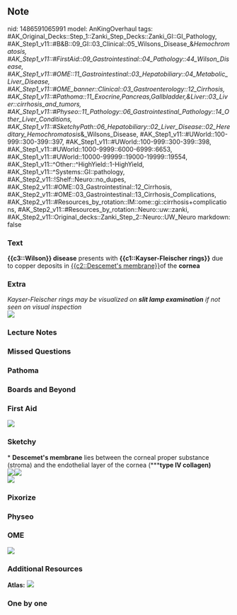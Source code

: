 ## Note
nid: 1486591065991
model: AnKingOverhaul
tags: #AK_Original_Decks::Step_1::Zanki_Step_Decks::Zanki_GI::GI_Pathology, #AK_Step1_v11::#B&B::09_GI::03_Clinical::05_Wilsons_Disease_&_Hemochromatosis, #AK_Step1_v11::#FirstAid::09_Gastrointestinal::04_Pathology::44_Wilson_Disease, #AK_Step1_v11::#OME::11_Gastrointestinal::03_Hepatobiliary::04_Metabolic_Liver_Disease, #AK_Step1_v11::#OME_banner::Clinical::03_Gastroenterology::12_Cirrhosis, #AK_Step1_v11::#Pathoma::11_Exocrine,Pancreas,Gallbladder,&Liver::03_Liver::cirrhosis_and_tumors, #AK_Step1_v11::#Physeo::11_Pathology::06_Gastrointestinal_Pathology::14_Other_Liver_Conditions, #AK_Step1_v11::#SketchyPath::06_Hepatobiliary::02_Liver_Disease::02_Hereditary_Hemochromatosis_&_Wilsons_Disease, #AK_Step1_v11::#UWorld::100-999::300-399::397, #AK_Step1_v11::#UWorld::100-999::300-399::398, #AK_Step1_v11::#UWorld::1000-9999::6000-6999::6653, #AK_Step1_v11::#UWorld::10000-99999::19000-19999::19554, #AK_Step1_v11::^Other::^HighYield::1-HighYield, #AK_Step1_v11::^Systems::GI::pathology, #AK_Step2_v11::!Shelf::Neuro::no_dupes, #AK_Step2_v11::#OME::03_Gastrointestinal::12_Cirrhosis, #AK_Step2_v11::#OME::03_Gastrointestinal::13_Cirrhosis_Complications, #AK_Step2_v11::#Resources_by_rotation::IM::ome::gi::cirrhosis+complications, #AK_Step2_v11::#Resources_by_rotation::Neuro::uw::zanki, #AK_Step2_v11::Original_decks::Zanki_Step_2::Neuro::UW_Neuro
markdown: false

### Text
<div>
  <b>{{c3::Wilson}} disease</b> presents with
  <b>{{c1::Kayser-Fleischer rings}}</b> due to copper deposits in
  <u>{{c2::Descemet's membrane}}</u>of the <b>cornea</b>
</div>

### Extra
<div>
  <i>Kayser-Fleischer rings may be visualized on <b>slit lamp
  examination</b> if not seen on visual inspection</i>
</div><img src="paste-444348726509956.jpg" class="resizer">

### Lecture Notes


### Missed Questions


### Pathoma


### Boards and Beyond


### First Aid
<img src="tmp_OXnzP.png">

### Sketchy
<div>
  * <b>Descemet's membrane</b> lies between the corneal proper
  substance (stroma) and the endothelial layer of the cornea
  (***<b>type IV collagen)</b>
</div>
<div><img src=
"Screen%20Shot%202020-01-29%20at%209.46.44%20AM.JPG"><img src=
"Screen%20Shot%202020-01-29%20at%209.46.35%20AM.JPG"></div><img src="Zoverall%20picture%20(62)_1566160514431.JPG">

### Pixorize


### Physeo


### OME
<div class="ome-widget">
  <a href=
  "https://onlinemeded.org/spa/gastroenterology/cirrhosis/acquire?ref=anki">
  <img src="_OME_AnkiFlashcards_Lesson_4.png"></a>
</div>

### Additional Resources
<b>Atlas:</b> <img src="tmpmbzlxf.png" class="resizer">

### One by one

